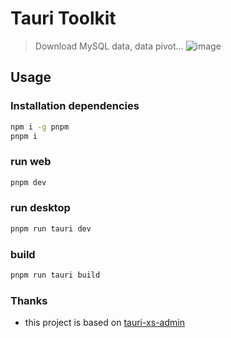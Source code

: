 # Tauri Toolkit
> Download MySQL data, data pivot...
![image](https://github.com/tansen87/tauri-toolkit/assets/98570790/e616a119-857e-46d5-9973-1b4c141084c4)

## Usage
### Installation dependencies
```bash
npm i -g pnpm
pnpm i
```
### run web
```bash
pnpm dev
```
### run desktop
```bash
pnpm run tauri dev
```
### build
```bash
pnpm run tauri build
```
### Thanks
* this project is based on [tauri-xs-admin](https://github.com/jsxiaosi/tauri-xs-admin)
